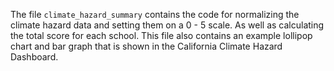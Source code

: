 The file `climate_hazard_summary` contains the code for normalizing the climate hazard data and setting them on a 0 - 5 scale. As well as calculating the total score for each school.
This file also contains an example lollipop chart and bar graph that is shown in the California Climate Hazard Dashboard. 
